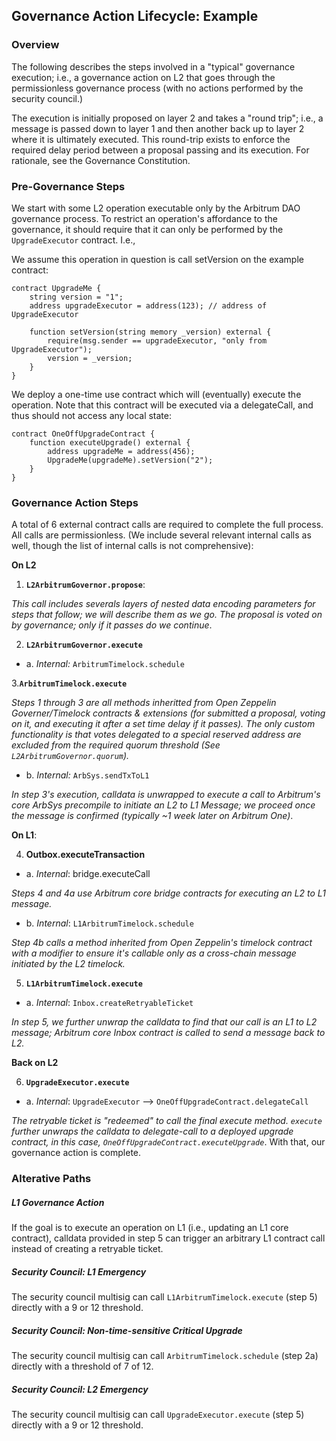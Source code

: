 ## Governance Action Lifecycle: Example

### Overview

The following describes the steps involved in a "typical" governance execution; i.e., a governance action on L2 that goes through the permissionless governance process (with no actions performed by the security council.)

The execution is initially proposed on layer 2 and takes a "round trip"; i.e., a message is passed down to layer 1 and then another back up to layer 2 where it is ultimately executed. This round-trip exists to enforce the required delay period between a proposal passing and its execution. For rationale, see the Governance Constitution.

### Pre-Governance Steps

We start with some L2 operation executable only by the Arbitrum DAO governance process. To restrict an operation's affordance to the governance, it should require that it can only be performed by the `UpgradeExecutor` contract. I.e.,

We assume this operation in question is call setVersion on the example contract:

```sol
contract UpgradeMe {
    string version = "1";
    address upgradeExecutor = address(123); // address of UpgradeExecutor

    function setVersion(string memory _version) external {
        require(msg.sender == upgradeExecutor, "only from  UpgradeExecutor");
        version = _version;
    }
}
```

We deploy a one-time use contract which will (eventually) execute the operation. Note that this contract will be executed via a delegateCall, and thus should not access any local state:

```sol
contract OneOffUpgradeContract {
    function executeUpgrade() external {
        address upgradeMe = address(456);
        UpgradeMe(upgradeMe).setVersion("2");
    }
}
```

### Governance Action Steps

A total of 6 external contract calls are required to complete the full process. All calls are permissionless. (We include several relevant internal calls as well, though the list of internal calls is not comprehensive):

**On L2**

1. **`L2ArbitrumGovernor.propose`**:

_This call includes severals layers of nested data encoding parameters for steps that follow; we will describe them as we go. The proposal is voted on by governance; only if it passes do we continue_.

2. **`L2ArbitrumGovernor.execute`**

- a. _Internal:_ `ArbitrumTimelock.schedule`


3.**`ArbitrumTimelock.execute`**

_Steps 1 through 3 are all methods inheritted from Open Zeppelin Governer/Timelock contracts & extensions (for submitted a proposal, voting on it, and executing it after a set time delay if it passes). The only custom functionality is that votes delegated to a special reserved address are excluded from the required quorum threshold (See `L2ArbitrumGovernor.quorum`)._

- b. _Internal:_ `ArbSys.sendTxToL1`

_In step 3's execution, calldata is unwrapped to execute a call to Arbitrum's core ArbSys precompile to initiate an L2 to L1 Message; we proceed once the message is confirmed (typically ~1 week later on Arbitrum One)_.

**On L1**:

4. **Outbox.executeTransaction**

- a. _Internal_: bridge.executeCall

_Steps 4 and 4a use Arbitrum core bridge contracts for executing an L2 to L1 message._

- b. _Internal_: `L1ArbitrumTimelock.schedule`

_Step 4b calls a method inherited from Open Zeppelin's timelock contract with a modifier to ensure it's callable only as a cross-chain message initiated by the L2 timelock._

5. **`L1ArbitrumTimelock.execute`**

- a. _Internal_: `Inbox.createRetryableTicket`

_In step 5, we further unwrap the calldata to find that our call is an L1 to L2 message; Arbitrum core Inbox contract is called to send a message back to L2._

**Back on L2**

6. **`UpgradeExecutor.execute`**

- a. _Internal_: `UpgradeExecutor` --> `OneOffUpgradeContract.delegateCall`

_The retryable ticket is "redeemed" to call the final execute method. `execute` further unwraps the calldata to delegate-call to a deployed upgrade contract, in this case, `OneOffUpgradeContract.executeUpgrade`_. With that, our governance action is complete.

### Alterative Paths

##### L1 Governance Action

If the goal is to execute an operation on L1 (i.e., updating an L1 core contract), calldata provided in step 5 can trigger an arbitrary L1 contract call instead of creating a retryable ticket.

##### Security Council: L1 Emergency

The security council multisig can call `L1ArbitrumTimelock.execute` (step 5) directly with a 9 or 12 threshold.

##### Security Council: Non-time-sensitive Critical Upgrade

The security council multisig can call `ArbitrumTimelock.schedule` (step 2a)  directly with a threshold of 7 of 12.

##### Security Council: L2 Emergency

The security council multisig can call `UpgradeExecutor.execute` (step 5) directly with a 9 or 12 threshold.
